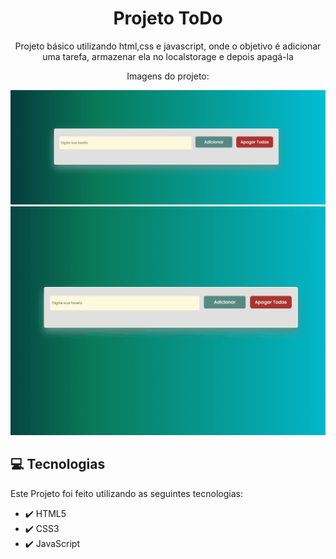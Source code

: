 

<h1 align="center">
    Projeto ToDo 
</h1 align="center">
<p align="center">
        Projeto básico utilizando html,css e javascript, onde o objetivo é adicionar uma tarefa, armazenar ela no localstorage e depois apagá-la  
</p>

<p align="center">
Imagens do projeto:
</p>
<div align="center">
    <img src="./github/telaToDo.png" width="600" alt="TelaToDo">
    <img src="./github/screenprojetoToDo.gif" width="600" alt="GifTelaToDo">
 </div>

## 💻 Tecnologias
 Este Projeto foi feito utilizando as seguintes tecnologias:

 - ✔️ HTML5
 - ✔️ CSS3
 - ✔️ JavaScript


 